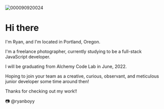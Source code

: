 ![000090920024](https://user-images.githubusercontent.com/90467280/145484670-5b64d3f1-ab1f-4e08-839f-05944c41391d.png)

# Hi there

I'm Ryan, and I'm located in Portland, Oregon.

I'm a freelance photographer, currently studying to be a full-stack JavaScript developer.

I will be graduating from Alchemy Code Lab in June, 2022.

Hoping to join your team as a creative, curious, observant, and meticulous junior developer some time around then!

Thanks for checking out my work!!


📷 @ryanboyy
